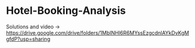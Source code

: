 # Hotel-Booking-Analysis
Solutions and video -> https://drive.google.com/drive/folders/1MbINHl6R6MYssEzgcdnlAYkDvKgMgfdP?usp=sharing
